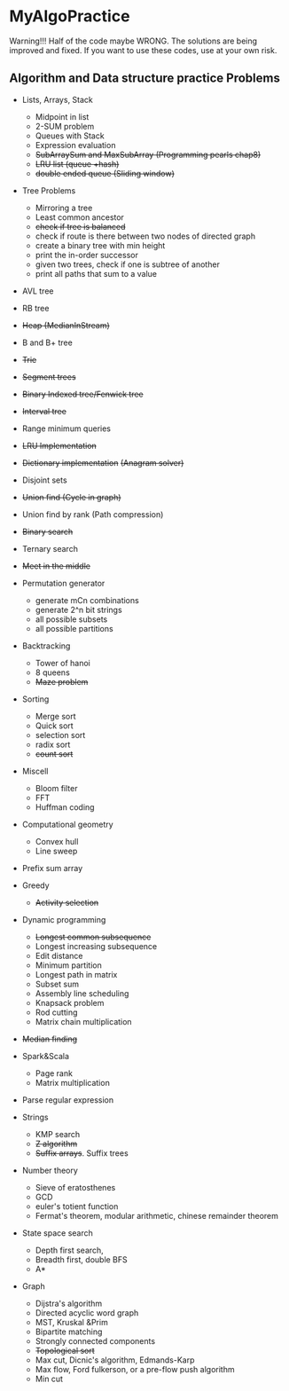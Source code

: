 # MyAlgoPractice

Warning!!!
Half of the code maybe WRONG. The solutions are being improved and fixed. 
If you want to use these codes, use at your own risk.



## Algorithm and Data structure practice Problems

* Lists, Arrays, Stack
	* Midpoint in list
	* 2-SUM problem
	* Queues with Stack
	* Expression evaluation
	* ~~SubArraySum and MaxSubArray (Programming pearls chap8)~~
	* ~~LRU list (queue +hash)~~
	* ~~double ended queue (Sliding window)~~
* Tree Problems
	* Mirroring a tree
	* Least common ancestor
	* ~~check if tree is balanced~~
	* check if route is there between two nodes of directed graph
	* create a binary tree with min height
	* print the in-order successor
	* given two trees, check if one is subtree of another
	* print all paths that sum to a value

* AVL tree
* RB tree

* ~~Heap (MedianInStream)~~
* B and B+ tree
* ~~Trie~~
* ~~Segment trees~~
* ~~Binary Indexed tree/Fenwick tree~~
* ~~Interval tree~~
* Range minimum queries

* ~~LRU Implementation~~
* ~~Dictionary implementation~~ ~~(Anagram solver)~~
* Disjoint sets
* ~~Union find (Cycle in graph)~~
* Union find by rank (Path compression)
* ~~Binary search~~
* Ternary search
* ~~Meet in the middle~~

* Permutation generator
	* generate mCn combinations
	* generate 2^n bit strings
	* all possible subsets
	* all possible partitions

* Backtracking
	 * Tower of hanoi
	 * 8 queens
	 * ~~Maze problem~~

* Sorting
	* Merge sort
	* Quick sort
	* selection sort
	* radix sort
	* ~~count sort~~

* Miscell
	* Bloom filter
	* FFT
	* Huffman coding

* Computational geometry
	* Convex hull
	* Line sweep

* Prefix sum array
* Greedy
	* ~~Activity selection~~
* Dynamic programming
	* ~~Longest common subsequence~~
	* Longest increasing subsequence
	* Edit distance
	* Minimum partition
	* Longest path in matrix
	* Subset sum
	* Assembly line scheduling
	* Knapsack problem
	* Rod cutting
	* Matrix chain multiplication

* ~~Median finding~~
* Spark&Scala
	* Page rank
	* Matrix multiplication
* Parse regular expression
* Strings
	* KMP search
	* ~~Z algorithm~~
	* ~~Suffix arrays~~. Suffix trees

* Number theory
	* Sieve of eratosthenes
	* GCD
	* euler's totient function
	* Fermat's theorem, modular arithmetic, chinese remainder theorem

* State space search
	* Depth first search, 
	* Breadth first, double BFS
	* A*

* Graph
	* Dijstra's algorithm
	* Directed acyclic word graph
	* MST, Kruskal &Prim
	* Bipartite matching
	* Strongly connected components
	* ~~Topological sort~~
	* Max cut, Dicnic's algorithm, Edmands-Karp
	* Max flow, Ford fulkerson, or a pre-flow push algorithm
	* Min cut



